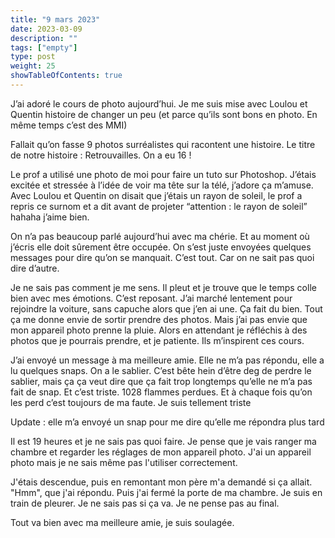 ```yaml
---
title: "9 mars 2023"
date: 2023-03-09
description: ""
tags: ["empty"]
type: post
weight: 25
showTableOfContents: true
---
```


J’ai adoré le cours de photo aujourd’hui. Je me suis mise avec Loulou et Quentin histoire de changer un peu (et parce qu’ils sont bons en photo. En même temps c’est des MMI)

Fallait qu’on fasse 9 photos surréalistes qui racontent une histoire. Le titre de notre histoire : Retrouvailles. On a eu 16 !

Le prof a utilisé une photo de moi pour faire un tuto sur Photoshop. J’étais excitée et stressée à l’idée de voir ma tête sur la télé, j’adore ça m’amuse. Avec Loulou et Quentin on disait que j’étais un rayon de soleil, le prof a repris ce surnom et a dit avant de projeter “attention : le rayon de soleil” hahaha j’aime bien.

On n’a pas beaucoup parlé aujourd’hui avec ma chérie. Et au moment où j’écris elle doit sûrement être occupée. On s’est juste envoyées quelques messages pour dire qu’on se manquait. C’est tout. Car on ne sait pas quoi dire d’autre.

Je ne sais pas comment je me sens. Il pleut et je trouve que le temps colle bien avec mes émotions. C’est reposant. J’ai marché lentement pour rejoindre la voiture, sans capuche alors que j’en ai une. Ça fait du bien. Tout ça me donne envie de sortir prendre des photos. Mais j’ai pas envie que mon appareil photo prenne la pluie. Alors en attendant je réfléchis à des photos que je pourrais prendre, et je patiente. Ils m’inspirent ces cours.

J’ai envoyé un message à ma meilleure amie. Elle ne m’a pas répondu, elle a lu quelques snaps. On a le sablier. C’est bête hein d’être deg de perdre le sablier, mais ça ça veut dire que ça fait trop longtemps qu’elle ne m’a pas fait de snap. Et c’est triste. 1028 flammes perdues. Et à chaque fois qu’on les perd c’est toujours de ma faute. Je suis tellement triste

Update : elle m’a envoyé un snap pour me dire qu’elle me répondra plus tard

Il est 19 heures et je ne sais pas quoi faire. Je pense que je vais ranger ma chambre et regarder les réglages de mon appareil photo. J'ai un appareil photo mais je ne sais même pas l'utiliser correctement. 

J'étais descendue, puis en remontant mon père m'a demandé si ça allait. "Hmm", que j'ai répondu. Puis j'ai fermé la porte de ma chambre. Je suis en train de pleurer. Je ne sais pas si ça va. Je ne pense pas au final.

Tout va bien avec ma meilleure amie, je suis soulagée.
